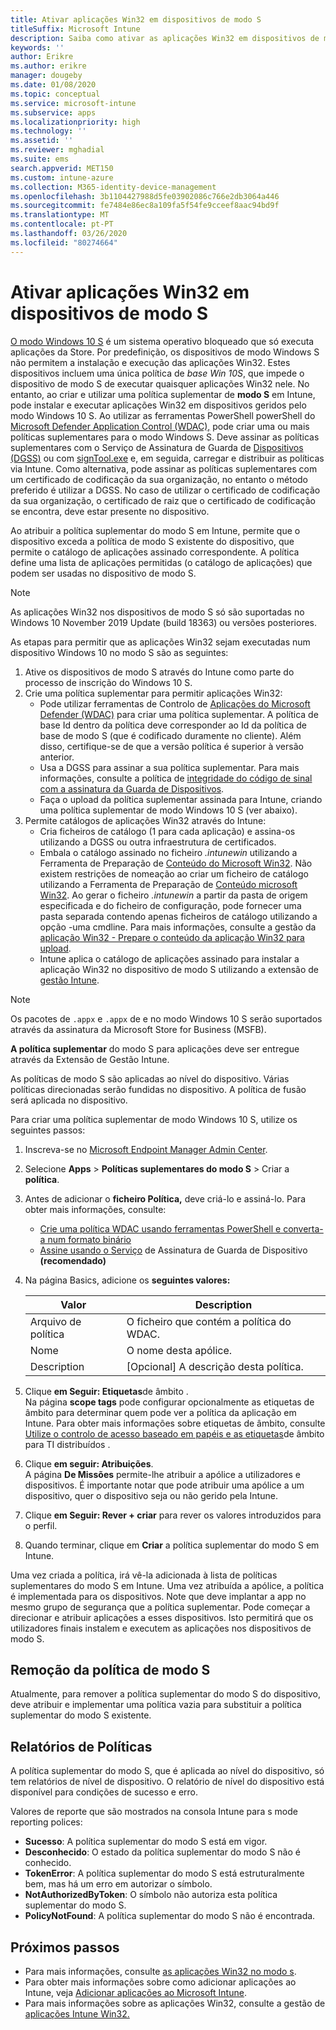 ```yaml
---
title: Ativar aplicações Win32 em dispositivos de modo S
titleSuffix: Microsoft Intune
description: Saiba como ativar as aplicações Win32 em dispositivos de modo S utilizando o Microsoft Intune.
keywords: ''
author: Erikre
ms.author: erikre
manager: dougeby
ms.date: 01/08/2020
ms.topic: conceptual
ms.service: microsoft-intune
ms.subservice: apps
ms.localizationpriority: high
ms.technology: ''
ms.assetid: ''
ms.reviewer: mghadial
ms.suite: ems
search.appverid: MET150
ms.custom: intune-azure
ms.collection: M365-identity-device-management
ms.openlocfilehash: 3b1104427988d5fe03902086c766e2db3064a446
ms.sourcegitcommit: fe7484e86ec8a109fa5f54fe9cceef8aac94bd9f
ms.translationtype: MT
ms.contentlocale: pt-PT
ms.lasthandoff: 03/26/2020
ms.locfileid: "80274664"
---
```

# <a name="enable-win32-apps-on-s-mode-devices"></a>Ativar aplicações Win32 em dispositivos de modo S

[O modo Windows 10 S](https://docs.microsoft.com/windows/deployment/s-mode) é um sistema operativo bloqueado que só executa aplicações da Store. Por predefinição, os dispositivos de modo Windows S não permitem a instalação e execução das aplicações Win32. Estes dispositivos incluem uma única política de *base Win 10S*, que impede o dispositivo de modo S de executar quaisquer aplicações Win32 nele. No entanto, ao criar e utilizar uma política suplementar de **modo S** em Intune, pode instalar e executar aplicações Win32 em dispositivos geridos pelo modo Windows 10 S. Ao utilizar as ferramentas PowerShell powerShell do [Microsoft Defender Application Control (WDAC),](https://docs.microsoft.com/windows/security/threat-protection/windows-defender-application-control/windows-defender-application-control) pode criar uma ou mais políticas suplementares para o modo Windows S. Deve assinar as políticas suplementares com o Serviço de Assinatura de Guarda de [Dispositivos (DGSS)](https://go.microsoft.com/fwlink/?linkid=2095629) ou com [signTool.exe](https://docs.microsoft.com/windows/security/threat-protection/windows-defender-application-control/use-signed-policies-to-protect-windows-defender-application-control-against-tampering) e, em seguida, carregar e distribuir as políticas via Intune. Como alternativa, pode assinar as políticas suplementares com um certificado de codificação da sua organização, no entanto o método preferido é utilizar a DGSS. No caso de utilizar o certificado de codificação da sua organização, o certificado de raiz que o certificado de codificação se encontra, deve estar presente no dispositivo.

Ao atribuir a política suplementar do modo S em Intune, permite que o dispositivo exceda a política de modo S existente do dispositivo, que permite o catálogo de aplicações assinado correspondente. A política define uma lista de aplicações permitidas (o catálogo de aplicações) que podem ser usadas no dispositivo de modo S.

> [!NOTE]
> As aplicações Win32 nos dispositivos de modo S só são suportadas no Windows 10 November 2019 Update (build 18363) ou versões posteriores.

<!-- Add WDAC tooling diagram  -->

As etapas para permitir que as aplicações Win32 sejam executadas num dispositivo Windows 10 no modo S são as seguintes:

1. Ative os dispositivos de modo S através do Intune como parte do processo de inscrição do Windows 10 S.
2. Crie uma política suplementar para permitir aplicações Win32:
   - Pode utilizar ferramentas de Controlo de [Aplicações do Microsoft Defender (WDAC)](https://docs.microsoft.com/windows/security/threat-protection/windows-defender-application-control/windows-defender-application-control) para criar uma política suplementar. A política de base Id dentro da política deve corresponder ao Id da política de base de modo S (que é codificado duramente no cliente). Além disso, certifique-se de que a versão política é superior à versão anterior.
   - Usa a DGSS para assinar a sua política suplementar. Para mais informações, consulte a política de [integridade do código de sinal com a assinatura da Guarda de Dispositivos](https://docs.microsoft.com/microsoft-store/sign-code-integrity-policy-with-device-guard-signing).
   - Faça o upload da política suplementar assinada para Intune, criando uma política suplementar de modo Windows 10 S (ver abaixo).
3. Permite catálogos de aplicações Win32 através do Intune:
   - Cria ficheiros de catálogo (1 para cada aplicação) e assina-os utilizando a DGSS ou outra infraestrutura de certificados.
   - Embala o catálogo assinado no ficheiro *.intunewin* utilizando a Ferramenta de Preparação de [Conteúdo do Microsoft Win32](https://go.microsoft.com/fwlink/?linkid=2065730). Não existem restrições de nomeação ao criar um ficheiro de catálogo utilizando a Ferramenta de Preparação de [Conteúdo microsoft Win32](https://go.microsoft.com/fwlink/?linkid=2065730). Ao gerar o ficheiro *.intunewin* a partir da pasta de origem especificada e do ficheiro de configuração, pode fornecer uma pasta separada contendo apenas ficheiros de catálogo utilizando a opção -uma cmdline. Para mais informações, consulte a gestão da [aplicação Win32 - Prepare o conteúdo da aplicação Win32 para upload](apps-win32-app-management.md#prepare-the-win32-app-content-for-upload).
   - Intune aplica o catálogo de aplicações assinado para instalar a aplicação Win32 no dispositivo de modo S utilizando a extensão de [gestão Intune](intune-management-extension.md).

> [!NOTE]
> Os pacotes de `.appx` e `.appx` de  e  no modo Windows 10 S serão suportados através da assinatura da Microsoft Store for Business (MSFB).
>
> **A política suplementar** do modo S para aplicações deve ser entregue através da Extensão de Gestão Intune.
>
> As políticas de modo S são aplicadas ao nível do dispositivo. Várias políticas direcionadas serão fundidas no dispositivo. A política de fusão será aplicada no dispositivo.

Para criar uma política suplementar de modo Windows 10 S, utilize os seguintes passos:

1. Inscreva-se no [Microsoft Endpoint Manager Admin Center](https://go.microsoft.com/fwlink/?linkid=2109431).
2. Selecione **Apps** > **Políticas suplementares do modo S** > Criar a **política**.
3. Antes de adicionar o **ficheiro Política,** deve criá-lo e assiná-lo. Para obter mais informações, consulte:
    - [Crie uma política WDAC usando ferramentas PowerShell e converta-a num formato binário](https://go.microsoft.com/fwlink/?linkid=2095387)
    - [Assine usando o Serviço](https://go.microsoft.com/fwlink/?linkid=2095629) de Assinatura de Guarda de Dispositivo **(recomendado)**

4. Na página Basics, adicione os **seguintes valores:**

    | Valor | Description |
    |--------------|------------------------------------------------|
    | Arquivo de política | O ficheiro que contém a política do WDAC. |
    | Nome | O nome desta apólice. |
    | Description | [Opcional] A descrição desta política. |

5. Clique **em Seguir: Etiquetas**de âmbito .<br>
   Na página **scope tags** pode configurar opcionalmente as etiquetas de âmbito para determinar quem pode ver a política da aplicação em Intune. Para obter mais informações sobre etiquetas de âmbito, consulte [Utilize o controlo de acesso baseado em papéis e as etiquetas](../fundamentals/scope-tags.md)de âmbito para TI distribuídos .

6. Clique **em seguir: Atribuições**.<br>
   A página **De Missões** permite-lhe atribuir a apólice a utilizadores e dispositivos. É importante notar que pode atribuir uma apólice a um dispositivo, quer o dispositivo seja ou não gerido pela Intune.
7. Clique **em Seguir: Rever + criar** para rever os valores introduzidos para o perfil.
8. Quando terminar, clique em **Criar** a política suplementar do modo S em Intune.

Uma vez criada a política, irá vê-la adicionada à lista de políticas suplementares do modo S em Intune. Uma vez atribuída a apólice, a política é implementada para os dispositivos. Note que deve implantar a app no mesmo grupo de segurança que a política suplementar. Pode começar a direcionar e atribuir aplicações a esses dispositivos. Isto permitirá que os utilizadores finais instalem e executem as aplicações nos dispositivos de modo S.

## <a name="removal-of-s-mode-policy"></a>Remoção da política de modo S

Atualmente, para remover a política suplementar do modo S do dispositivo, deve atribuir e implementar uma política vazia para substituir a política suplementar do modo S existente.

## <a name="policy-reporting"></a>Relatórios de Políticas

A política suplementar do modo S, que é aplicada ao nível do dispositivo, só tem relatórios de nível de dispositivo. O relatório de nível do dispositivo está disponível para condições de sucesso e erro.

Valores de reporte que são mostrados na consola Intune para s mode reporting polices:
- **Sucesso**: A política suplementar do modo S está em vigor.
- **Desconhecido**: O estado da política suplementar do modo S não é conhecido.
- **TokenError**: A política suplementar do modo S está estruturalmente bem, mas há um erro em autorizar o símbolo.
- **NotAuthorizedByToken**: O símbolo não autoriza esta política suplementar do modo S.
- **PolicyNotFound**: A política suplementar do modo S não é encontrada.

## <a name="next-steps"></a>Próximos passos

- Para mais informações, consulte [as aplicações Win32 no modo s](https://docs.microsoft.com/windows/security/threat-protection/windows-defender-application-control/lob-win32-apps-on-s).
- Para obter mais informações sobre como adicionar aplicações ao Intune, veja [Adicionar aplicações ao Microsoft Intune](apps-add.md).
- Para mais informações sobre as aplicações Win32, consulte a gestão de [aplicações Intune Win32.](apps-win32-app-management.md)
